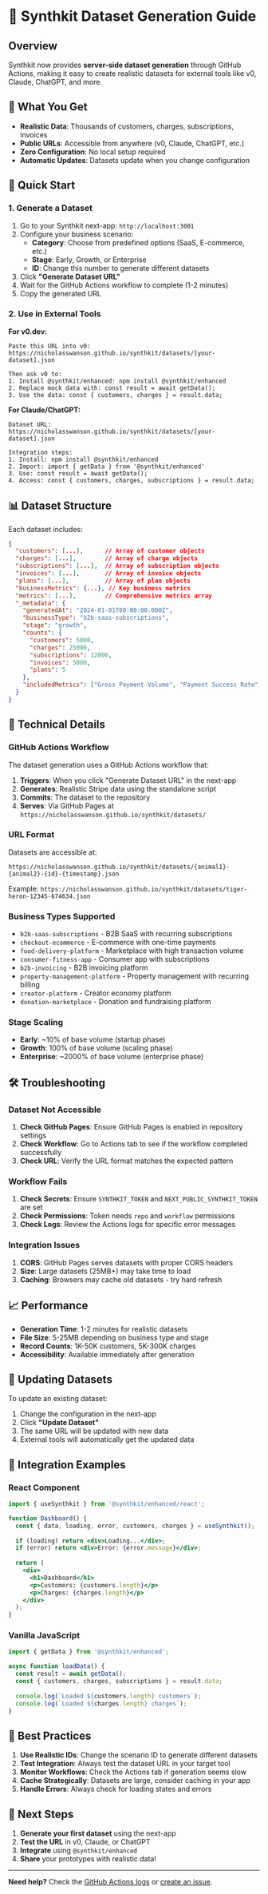 # 🚀 Synthkit Dataset Generation Guide

## Overview

Synthkit now provides **server-side dataset generation** through GitHub Actions, making it easy to create realistic datasets for external tools like v0, Claude, ChatGPT, and more.

## 🎯 What You Get

- **Realistic Data**: Thousands of customers, charges, subscriptions, invoices
- **Public URLs**: Accessible from anywhere (v0, Claude, ChatGPT, etc.)
- **Zero Configuration**: No local setup required
- **Automatic Updates**: Datasets update when you change configuration

## 🚀 Quick Start

### 1. Generate a Dataset

1. Go to your Synthkit next-app: `http://localhost:3001`
2. Configure your business scenario:
   - **Category**: Choose from predefined options (SaaS, E-commerce, etc.)
   - **Stage**: Early, Growth, or Enterprise
   - **ID**: Change this number to generate different datasets
3. Click **"Generate Dataset URL"**
4. Wait for the GitHub Actions workflow to complete (1-2 minutes)
5. Copy the generated URL

### 2. Use in External Tools

**For v0.dev:**
```
Paste this URL into v0: https://nicholasswanson.github.io/synthkit/datasets/[your-dataset].json

Then ask v0 to:
1. Install @synthkit/enhanced: npm install @synthkit/enhanced
2. Replace mock data with: const result = await getData();
3. Use the data: const { customers, charges } = result.data;
```

**For Claude/ChatGPT:**
```
Dataset URL: https://nicholasswanson.github.io/synthkit/datasets/[your-dataset].json

Integration steps:
1. Install: npm install @synthkit/enhanced
2. Import: import { getData } from '@synthkit/enhanced'
3. Use: const result = await getData();
4. Access: const { customers, charges, subscriptions } = result.data;
```

## 📊 Dataset Structure

Each dataset includes:

```json
{
  "customers": [...],      // Array of customer objects
  "charges": [...],        // Array of charge objects  
  "subscriptions": [...],  // Array of subscription objects
  "invoices": [...],       // Array of invoice objects
  "plans": [...],          // Array of plan objects
  "businessMetrics": {...}, // Key business metrics
  "metrics": [...],        // Comprehensive metrics array
  "_metadata": {
    "generatedAt": "2024-01-01T00:00:00.000Z",
    "businessType": "b2b-saas-subscriptions",
    "stage": "growth",
    "counts": {
      "customers": 5000,
      "charges": 25000,
      "subscriptions": 12000,
      "invoices": 5000,
      "plans": 5
    },
    "includedMetrics": ["Gross Payment Volume", "Payment Success Rate", ...]
  }
}
```

## 🔧 Technical Details

### GitHub Actions Workflow

The dataset generation uses a GitHub Actions workflow that:

1. **Triggers**: When you click "Generate Dataset URL" in the next-app
2. **Generates**: Realistic Stripe data using the standalone script
3. **Commits**: The dataset to the repository
4. **Serves**: Via GitHub Pages at `https://nicholasswanson.github.io/synthkit/datasets/`

### URL Format

Datasets are accessible at:
```
https://nicholasswanson.github.io/synthkit/datasets/{animal1}-{animal2}-{id}-{timestamp}.json
```

Example: `https://nicholasswanson.github.io/synthkit/datasets/tiger-heron-12345-674634.json`

### Business Types Supported

- `b2b-saas-subscriptions` - B2B SaaS with recurring subscriptions
- `checkout-ecommerce` - E-commerce with one-time payments
- `food-delivery-platform` - Marketplace with high transaction volume
- `consumer-fitness-app` - Consumer app with subscriptions
- `b2b-invoicing` - B2B invoicing platform
- `property-management-platform` - Property management with recurring billing
- `creator-platform` - Creator economy platform
- `donation-marketplace` - Donation and fundraising platform

### Stage Scaling

- **Early**: ~10% of base volume (startup phase)
- **Growth**: 100% of base volume (scaling phase)  
- **Enterprise**: ~2000% of base volume (enterprise phase)

## 🛠️ Troubleshooting

### Dataset Not Accessible

1. **Check GitHub Pages**: Ensure GitHub Pages is enabled in repository settings
2. **Check Workflow**: Go to Actions tab to see if the workflow completed successfully
3. **Check URL**: Verify the URL format matches the expected pattern

### Workflow Fails

1. **Check Secrets**: Ensure `SYNTHKIT_TOKEN` and `NEXT_PUBLIC_SYNTHKIT_TOKEN` are set
2. **Check Permissions**: Token needs `repo` and `workflow` permissions
3. **Check Logs**: Review the Actions logs for specific error messages

### Integration Issues

1. **CORS**: GitHub Pages serves datasets with proper CORS headers
2. **Size**: Large datasets (25MB+) may take time to load
3. **Caching**: Browsers may cache old datasets - try hard refresh

## 📈 Performance

- **Generation Time**: 1-2 minutes for realistic datasets
- **File Size**: 5-25MB depending on business type and stage
- **Record Counts**: 1K-50K customers, 5K-300K charges
- **Accessibility**: Available immediately after generation

## 🔄 Updating Datasets

To update an existing dataset:

1. Change the configuration in the next-app
2. Click **"Update Dataset"** 
3. The same URL will be updated with new data
4. External tools will automatically get the updated data

## 🎨 Integration Examples

### React Component

```jsx
import { useSynthkit } from '@synthkit/enhanced/react';

function Dashboard() {
  const { data, loading, error, customers, charges } = useSynthkit();
  
  if (loading) return <div>Loading...</div>;
  if (error) return <div>Error: {error.message}</div>;
  
  return (
    <div>
      <h1>Dashboard</h1>
      <p>Customers: {customers.length}</p>
      <p>Charges: {charges.length}</p>
    </div>
  );
}
```

### Vanilla JavaScript

```javascript
import { getData } from '@synthkit/enhanced';

async function loadData() {
  const result = await getData();
  const { customers, charges, subscriptions } = result.data;
  
  console.log(`Loaded ${customers.length} customers`);
  console.log(`Loaded ${charges.length} charges`);
}
```

## 🎯 Best Practices

1. **Use Realistic IDs**: Change the scenario ID to generate different datasets
2. **Test Integration**: Always test the dataset URL in your target tool
3. **Monitor Workflows**: Check the Actions tab if generation seems slow
4. **Cache Strategically**: Datasets are large, consider caching in your app
5. **Handle Errors**: Always check for loading states and errors

## 🚀 Next Steps

1. **Generate your first dataset** using the next-app
2. **Test the URL** in v0, Claude, or ChatGPT
3. **Integrate** using `@synthkit/enhanced`
4. **Share** your prototypes with realistic data!

---

**Need help?** Check the [GitHub Actions logs](https://github.com/nicholasswanson/synthkit/actions) or [create an issue](https://github.com/nicholasswanson/synthkit/issues).
